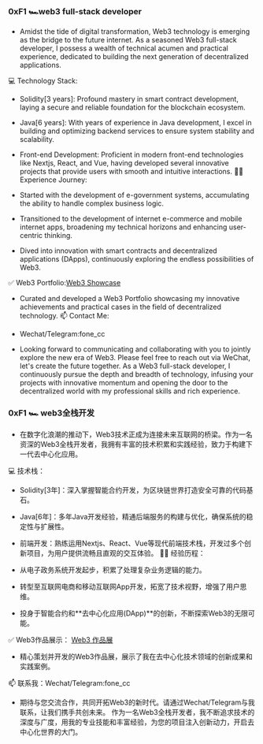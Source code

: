### 0xF1 🏎web3 full-stack developer


- Amidst the tide of digital transformation, Web3 technology is emerging as the bridge to the future internet. As a seasoned Web3 full-stack developer, I possess a wealth of technical acumen and practical experience, dedicated to building the next generation of decentralized applications.

💻 Technology Stack:

- Solidity[3 years]: Profound mastery in smart contract development, laying a secure and reliable foundation for the blockchain ecosystem.
- Java[6 years]: With years of experience in Java development, I excel in building and optimizing backend services to ensure system stability and scalability.
- Front-end Development: Proficient in modern front-end technologies like Nextjs, React, and Vue, having developed several innovative projects that provide users with smooth and intuitive interactions.
👨‍💻 Experience Journey:

- Started with the development of e-government systems, accumulating the ability to handle complex business logic.
- Transitioned to the development of internet e-commerce and mobile internet apps, broadening my technical horizons and enhancing user-centric thinking.
- Dived into innovation with smart contracts and decentralized applications (DApps), continuously exploring the endless possibilities of Web3.

✅ Web3 Portfolio:[Web3 Showcase](http://fone.cc "Web3 Showcase")

- Curated and developed a Web3 Portfolio showcasing my innovative achievements and practical cases in the field of decentralized technology.
📫 Contact Me:
- Wechat/Telegram:fone_cc 

- Looking forward to communicating and collaborating with you to jointly explore the new era of Web3. Please feel free to reach out via WeChat, let's create the future together.
As a Web3 full-stack developer, I continuously pursue the depth and breadth of technology, infusing your projects with innovative momentum and opening the door to the decentralized world with my professional skills and rich experience.

### 0xF1  🏎 web3全栈开发

- 在数字化浪潮的推动下，Web3技术正成为连接未来互联网的桥梁。作为一名资深的Web3全栈开发者，我拥有丰富的技术积累和实践经验，致力于构建下一代去中心化应用。

💻 技术栈：

- Solidity[3年]：深入掌握智能合约开发，为区块链世界打造安全可靠的代码基石。
- Java[6年]：多年Java开发经验，精通后端服务的构建与优化，确保系统的稳定性与扩展性。
- 前端开发：熟练运用Nextjs、React、Vue等现代前端技术栈，开发过多个创新项目，为用户提供流畅且直观的交互体验。
👨‍💻 经验历程：

- 从电子政务系统开发起步，积累了处理复杂业务逻辑的能力。
- 转型至互联网电商和移动互联网App开发，拓宽了技术视野，增强了用户思维。
- 投身于智能合约和**去中心化应用(DApp)**的创新，不断探索Web3的无限可能。
  
✅ Web3作品展示：
[Web3 作品展](http://fone.cc "Web3 作品展")

- 精心策划并开发的Web3作品展，展示了我在去中心化技术领域的创新成果和实践案例。
  
📫 联系我：Wechat/Telegram:fone_cc

- 期待与您交流合作，共同开拓Web3的新时代。请通过Wechat/Telegram与我联系，让我们携手共创未来。
作为一名Web3全栈开发者，我不断追求技术的深度与广度，用我的专业技能和丰富经验，为您的项目注入创新动力，开启去中心化世界的大门。
 
<!--
**imminer668/imminer668** is a ✨ _special_ ✨ repository because its `README.md` (this file) appears on your GitHub profile.
- 🏎 web3 full-stack developer.
- 💻 technology stack：Solidity[3ys],Java[6ys],Front-end[Familiar with a range of technologies such as Nextjs ,React,Vue].
- 👨‍💻 experience：4ys of e-government software development =>5ys of Internet and App development =>3ys of Dapp development.
- ✅ Web3 Showcase: [Web3 Showcase](http://fone.cc "Web3 Showcase")
- 📫 How to reach me: Wechat/Telegram:fone_cc 
- 👯 I’m looking to collaborate on web3.

- 🏎 web3全栈开发攻城狮
- 💻 技术栈：Solidity[3年],Java[6年],Front-end[使用Nextjs ,React,Vue开发过几个项目]
- 👨‍💻 经验：电子政务 =>互联网电商和移动互联网App => 智能合约去中心化应用
- ✅ Web3作品展: [Web3 作品展](http://fone.cc "Web3 作品展")
- 📫 联系我: Wechat/Telegram:fone_cc

Here are some ideas to get you started:
- 🔭 I’m currently working on web3 industry
- 🌱 I’m currently learning ...
- 👯 I’m looking to collaborate on ...
- 🤔 I’m looking for help with ...
- 💬 Ask me about ...
- 📫 How to reach me: ...
- 😄 Pronouns: ...
- ⚡ Fun fact: ...
-->
